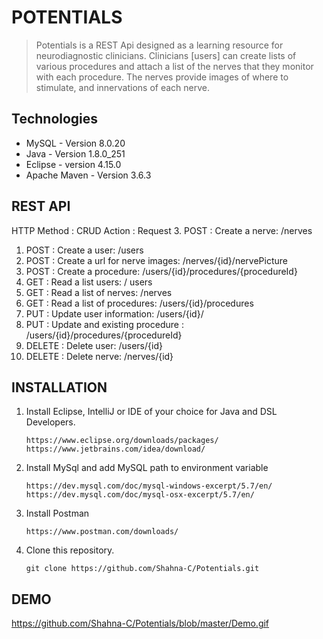 # POTENTIALS

>Potentials is a REST Api  designed  as a learning resource for neurodiagnostic clinicians. Clinicians [users] can create lists of various procedures and attach a list of the nerves that they monitor with each procedure. The nerves provide images of where to stimulate, and innervations of each nerve. 


## Technologies
* MySQL - Version 8.0.20
* Java - Version 1.8.0_251
* Eclipse - version 4.15.0
* Apache Maven - Version 3.6.3


## REST API
HTTP Method : CRUD Action : Request
3. POST : Create a nerve: /nerves
1. POST : Create a user: /users
4. POST : Create a url for nerve images: /nerves/{id}/nervePicture
2. POST : Create a procedure: /users/{id}/procedures/{procedureId}
2. GET : Read a list users: / users
3. GET : Read a list of nerves: /nerves
3. GET : Read a list of procedures: /users/{id}/procedures
4. PUT : Update user information: /users/{id}/
4. PUT : Update and existing procedure : /users/{id}/procedures/{procedureId}
5. DELETE : Delete user: /users/{id}
5. DELETE : Delete nerve: /nerves/{id}


## INSTALLATION

1. Install Eclipse, IntelliJ or IDE of your choice for Java and DSL Developers.
    ```
    https://www.eclipse.org/downloads/packages/
    https://www.jetbrains.com/idea/download/
    ```
2. Install MySql and add MySQL path to environment variable
    ```
   https://dev.mysql.com/doc/mysql-windows-excerpt/5.7/en/
   https://dev.mysql.com/doc/mysql-osx-excerpt/5.7/en/
    ```
3. Install Postman
	```
    https://www.postman.com/downloads/
    ```
4. Clone this repository.
    ```
    git clone https://github.com/Shahna-C/Potentials.git

## DEMO
https://github.com/Shahna-C/Potentials/blob/master/Demo.gif




